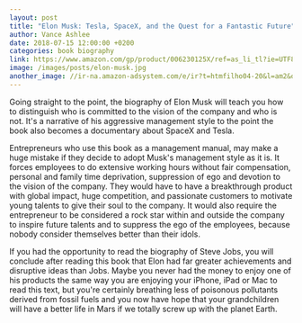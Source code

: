 ```yaml
---
layout: post
title: "Elon Musk: Tesla, SpaceX, and the Quest for a Fantastic Future"
author: Vance Ashlee
date: 2018-07-15 12:00:00 +0200
categories: book biography
link: https://www.amazon.com/gp/product/006230125X/ref=as_li_tl?ie=UTF8&camp=1789&creative=9325&creativeASIN=006230125X&linkCode=as2&tag=htmfilho04-20&linkId=6b9d6ab7a05c06ab652bb2a3c2bf70c5
image: /images/posts/elon-musk.jpg
another_image: //ir-na.amazon-adsystem.com/e/ir?t=htmfilho04-20&l=am2&o=1&a=006230125X
---
```


Going straight to the point, the biography of Elon Musk will teach you how to distinguish who is committed to the vision of the company and who is not. It's a narrative of his aggressive management style to the point the book also becomes a documentary about SpaceX and Tesla.

Entrepreneurs who use this book as a management manual, may make a huge mistake if they decide to adopt Musk's management style as it is. It forces employees to do extensive working hours without fair compensation, personal and family time deprivation, suppression of ego and devotion to the vision of the company. They would have to have a breakthrough product with global impact, huge competition, and passionate customers to motivate young talents to give their soul to the company. It would also require the entrepreneur to be considered a rock star within and outside the company to inspire future talents and to suppress the ego of the employees, because nobody consider themselves better than their idols.

If you had the opportunity to read the biography of Steve Jobs, you will conclude after reading this book that Elon had far greater achievements and disruptive ideas than Jobs. Maybe you never had the money to enjoy one of his products the same way you are enjoying your iPhone, iPad or Mac to read this text, but you're certainly breathing less of poisonous pollutants derived from fossil fuels and you now have hope that your grandchildren will have a better life in Mars if we totally screw up with the planet Earth.
